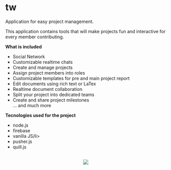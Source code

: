# tw
Application for easy project management.

This application contains tools that will make projects fun and interactive for every member contributing.

<strong>What is included</strong>
<ul>
  <li>Social Network</li>
  <li>Customizable realtime chats</li>
  <li>Create and manage projects</li>
  <li>Assign project members into roles</li>
  <li>Customizable templates for pre and main project report</li>
  <li>Edit documents using rich text or LaTex</li>
  <li>Realtime document collaboration</li> 
  <li>Split your project into dedicated teams</li>
  <li>Create and share project milestones</li>
  ... and much more
</ul>

<strong>Tecnologies used for the project</strong>

<ul>
  <li>node.js</li>
  <li>firebase</li>
  <li>vanilla JS/li>
  <li>pusher.js</li>
  <li>quill.js</li>
</ul>
<p align="center">
  <br>
  <img src="https://github.com/sanderhelleso/tw/blob/master/public/img/readme.jpg?raw=true">
</p>

